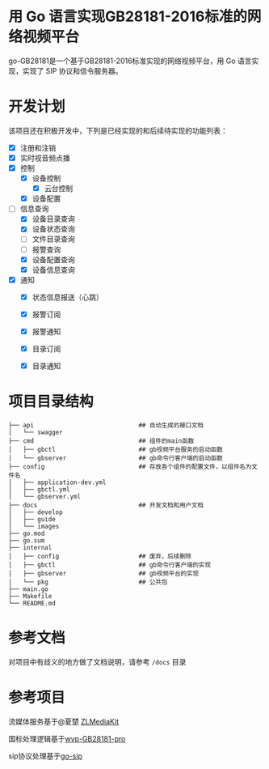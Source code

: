 # 用 Go 语言实现GB28181-2016标准的网络视频平台
go-GB28181是一个基于GB28181-2016标准实现的网络视频平台，用 Go 语言实现，实现了 SIP 协议和信令服务器。

# 开发计划

该项目还在积极开发中，下列是已经实现的和后续待实现的功能列表：

- [x] 注册和注销
- [x] 实时视音频点播
- [x] 控制
  - [x] 设备控制
    - [x] 云台控制
  - [x] 设备配置
- [ ] 信息查询
  - [x] 设备目录查询
  - [x] 设备状态查询
  - [ ] 文件目录查询
  - [ ] 报警查询
  - [x] 设备配置查询
  - [x] 设备信息查询
- [x] 通知 
  - [x] 状态信息报送（心跳）
  - [x] 报警订阅
  - [x] 报警通知
  - [x] 目录订阅
  - [x] 目录通知


# 项目目录结构

```
├── api                             ## 自动生成的接口文档
│   └── swagger                     
├── cmd                             ## 组件的main函数
│   ├── gbctl                       ## gb视频平台服务的启动函数
│   └── gbserver                    ## gb命令行客户端的启动函数
├── config                          ## 存放各个组件的配置文件，以组件名为文件名
│   ├── application-dev.yml
│   ├── gbctl.yml
│   └── gbserver.yml
├── docs                            ## 开发文档和用户文档
│   ├── develop
│   ├── guide
│   └── images
├── go.mod
├── go.sum
├── internal        
│   ├── config                      ## 废弃，后续删除
│   ├── gbctl                       ## gb命令行客户端的实现
│   ├── gbserver                    ## gb视频平台的实现
│   └── pkg                         ## 公共包
├── main.go
├── Makefile
└── README.md
```

# 参考文档

对项目中有歧义的地方做了文档说明，请参考 `/docs` 目录


# 参考项目

流媒体服务基于@夏楚 [ZLMediaKit](https://github.com/ZLMediaKit/ZLMediaKit) 

国标处理逻辑基于[wvp-GB28181-pro](https://github.com/648540858/wvp-GB28181-pro) 

sip协议处理基于[go-sip](https://github.com/ghettovoice/gosip)